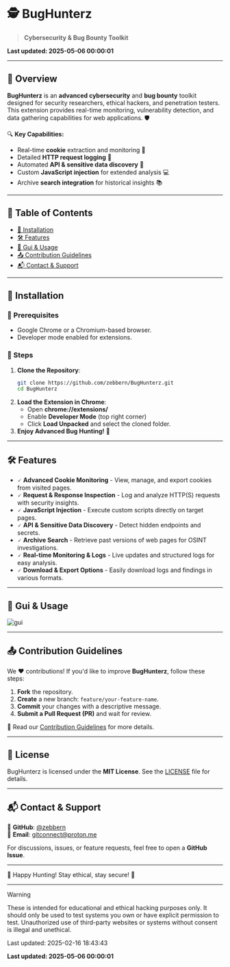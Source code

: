 # 🕵️ BugHunterz
> **Cybersecurity & Bug Bounty Toolkit**

**Last updated:  2025-05-06 00:00:01**

---

## 📌 Overview
**BugHunterz** is an **advanced cybersecurity** and **bug bounty** toolkit designed for security researchers, ethical hackers, and penetration testers. This extension provides real-time monitoring, vulnerability detection, and data gathering capabilities for web applications. 🛡️

🔍 **Key Capabilities:**
- Real-time **cookie** extraction and monitoring 🍪
- Detailed **HTTP request logging** 📜
- Automated **API & sensitive data discovery** 🔑
- Custom **JavaScript injection** for extended analysis 💻
- Archive **search integration** for historical insights 📚

---

## 📜 Table of Contents
- [🚀 Installation](#-installation)
- [🛠️ Features](#️-features)
- [📸 Gui & Usage](#-gui--usage)
- [📤 Contribution Guidelines](#-contribution-guidelines)
- [📬 Contact & Support](#-contact--support)

---

## 🚀 Installation

### 🔹 Prerequisites
- Google Chrome or a Chromium-based browser.
- Developer mode enabled for extensions.

### 🔹 Steps
1. **Clone the Repository**:
   ```bash
   git clone https://github.com/zebbern/BugHunterz.git
   cd BugHunterz
   ```
2. **Load the Extension in Chrome**:
   - Open **chrome://extensions/**
   - Enable **Developer Mode** (top right corner)
   - Click **Load Unpacked** and select the cloned folder.
3. **Enjoy Advanced Bug Hunting!** 🎯

---

## 🛠️ Features

- 🗸 **Advanced Cookie Monitoring** - View, manage, and export cookies from visited pages.
- 🗸 **Request & Response Inspection** - Log and analyze HTTP(S) requests with security insights.
- 🗸 **JavaScript Injection** - Execute custom scripts directly on target pages.
- 🗸 **API & Sensitive Data Discovery** - Detect hidden endpoints and secrets.
- 🗸 **Archive Search** - Retrieve past versions of web pages for OSINT investigations.
- 🗸 **Real-time Monitoring & Logs** - Live updates and structured logs for easy analysis.
- 🗸 **Download & Export Options** - Easily download logs and findings in various formats.

---

## 📸 Gui & Usage

![gui](https://github.com/user-attachments/assets/daedea19-3d62-4d32-be37-fb3788702d81)

---

## 📤 Contribution Guidelines

We ❤️ contributions! If you'd like to improve **BugHunterz**, follow these steps:

1. **Fork** the repository.
2. **Create** a new branch: `feature/your-feature-name`.
3. **Commit** your changes with a descriptive message.
4. **Submit a Pull Request (PR)** and wait for review.

📖 Read our [Contribution Guidelines](https://github.com/zebbern/BugHunterz/CONTRIBUTING.md) for more details.

---

## 📜 License

BugHunterz is licensed under the **MIT License**. See the [LICENSE](https://github.com/zebbern/BugHunterz/blob/main/LICENSE) file for details.

---

## 📬 Contact & Support

🔹 **GitHub**: [@zebbern](https://github.com/zebbern)  
🔹 **Email**: [gitconnect@proton.me](mailto:gitconnect@proton.me)  

For discussions, issues, or feature requests, feel free to open a **GitHub Issue**.

---

🔐 Happy Hunting! Stay ethical, stay secure! 🚀


<hr>

> [!WARNING]  
> These is intended for educational and ethical hacking purposes only. It should only be used to test systems you own or have explicit permission to test. Unauthorized use of third-party websites or systems without consent is illegal and unethical.

Last updated: 2025-02-16 18:43:43

**Last updated:  2025-05-06 00:00:01**
